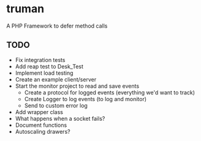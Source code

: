 truman
======

A PHP Framework to defer method calls

TODO
----
- Fix integration tests
- Add reap test to Desk_Test
- Implement load testing
- Create an example client/server
- Start the monitor project to read and save events
  - Create a protocol for logged events (everything we'd want to track)
  - Create Logger to log events (to log and monitor)
  - Send to custom error log
- Add wrapper class
- What happens when a socket fails?
- Document functions
- Autoscaling drawers?